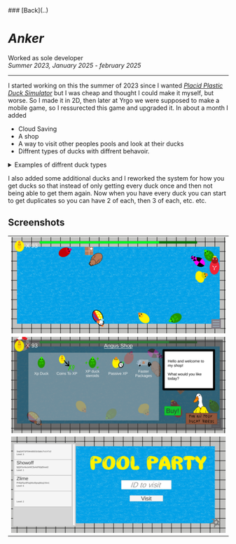 <head>
  <title>Anker</title>
</head>
### [Back](..)

# *Anker*

Worked as sole developer    
*Summer 2023, January 2025 - february 2025*

---

I started working on this the summer of 2023 since I wanted *[Placid Plastic Duck Simulator](https://store.steampowered.com/app/1999360/Placid_Plastic_Duck_Simulator)* but I was cheap and thought I could make it myself, but worse. So I made it in 2D, then later at Yrgo we were supposed to make a mobile game, so I ressurected this game and upgraded it. In about a month I added
- Cloud Saving
- A shop
- A way to visit other peoples pools and look at their ducks  
- Diffrent types of ducks with diffrent behavoir.

<details>
<summary>Examples of diffrent duck types</summary>

  The BlackHole duck which starts spinning faster and faster until it starts sucking in other ducks until something slows it down.
  <details>
  <summary>Black Hole Duck Code</summary>
  <pre>
  <code>
  public class BlackHole : MonoBehaviour
  {
      Rigidbody2D rb2d;
      PointEffector2D pEffector;
      CircleCollider2D pEffectorTrigger;
      ParticleSystem particleSys;
      [SerializeField] float spinTrorque = 5;
      [SerializeField] int minSuckSpeed = 360;
      [SerializeField] float suckRepeatTime = 30;

      void Start()
      {
          rb2d = GetComponent&lt;Rigidbody2D&lt;();
          pEffector = GetComponent&lt;PointEffector2D&lt;();
          pEffectorTrigger = GetComponent&lt;CircleCollider2D&lt;();
          particleSys = GetComponent&lt;ParticleSystem&lt;();
  
          InvokeRepeating(nameof(StartSuck), 0, suckRepeatTime);
      }
  
      void StartSuck()
      {
          StartCoroutine(nameof(Suck));
      }
  
      IEnumerator Suck()
      {
          while (rb2d.angularVelocity &lt; minSuckSpeed)
          {
              rb2d.AddTorque(spinTrorque, ForceMode2D.Force);
              yield return new WaitForSeconds(0.1f);
          }
          SuckParticlesEnabled(true);
          yield return new WaitForSeconds(1f);
          while (rb2d.angularVelocity &lt; minSuckSpeed / 3)
          {
              yield return new WaitForSeconds(0.1f);
          }
          SuckParticlesEnabled(false);
      }
  
      void SuckParticlesEnabled(bool value)
      {
          pEffector.enabled = value;
          pEffectorTrigger.enabled = value;
          if (value)
          {
              particleSys.Play();
          }
          else
          {
              particleSys.Stop();
          }
      }
  }
  </code>
  </pre>
  </details>
  
  The rocket duck that propells itself forward until it has reached <code>rocketSpeed</code> then stops for a little bit before starting up again.
  <details>
  <summary>Rocket Duck Code</summary>
  <pre>
  <code>
public class RocketDuck : MonoBehaviour
{
    [SerializeField] float rocketSpeed = 1.5f;
    [SerializeField] float rocketPower = 0.5f;
    [SerializeField] float rocketCooldown = 1f;
    float speed;
    Animator anim;
    Rigidbody2D rb;
    ParticleSystem pSystem;
    float timer;
    AudioSource audioSource;
    bool rocketing = false;

    void Start()
    {
        rb = GetComponent&lt;Rigidbody2D&lt;();
        anim = GetComponent&lt;Animator&lt;();
        pSystem = GetComponent&lt;ParticleSystem&lt;();
        audioSource = GetComponent&lt;AudioSource&lt;();
        timer = rocketCooldown;
    }

    void FixedUpdate()
    {
        timer = timer + Time.fixedDeltaTime;

        speed = rb.velocity.magnitude;
        if (timer &lt; rocketCooldown)
        {
            if (speed &lt; rocketSpeed)
            {
                rb.AddForce(transform.up * rocketPower);
                audioSource.pitch = Random.Range(0.9f, 1.1f);
                RocketStart();
            }
            else
            {
                timer = 0f;
                RocketStop();
            }
        }
    }

    void RocketStart()
    {
        if (rocketing) { return; }
        rocketing = true;
        anim.Play("RocketDuckRocketing");
        pSystem.Play();
        audioSource.Play();
    }

    void RocketStop()
    {
        if (!rocketing) { return; }
        rocketing = false;
        anim.Play("RocketDuckIdle");
        pSystem.Stop();
        audioSource.Stop();
    }
}

  </code>
  </pre>
  </details>
</details>

I also added some additional ducks and I reworked the system for how you get ducks so that instead of only getting every duck once and then not being able to get them again. Now when you have every duck you can start to get duplicates so you can have 2 of each, then 3 of each, etc. etc.

## Screenshots

<table>
  <tr>
    <td><img src="Images\Pool.png" /></td>
  </tr>
  <tr>
    <td><img src="Images\Shop.png" /></td>
  </tr>
  <tr>
    <td><img src="Images\VisitOthers.png" /></td>
  </tr>
</table>
